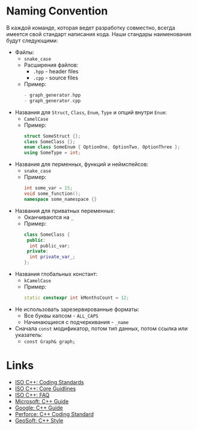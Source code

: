 # Naming Convention

В каждой команде, которая ведет разработку совместно, всегда имеется свой стандарт написания кода.
Наши стандары наименования будут следующими:

- Файлы:
  - `snake_case`
  - Расширения файлов:
    - `.hpp` - header files
    - `.cpp` - source files
  - Пример:
    ```cpp
    - graph_generator.hpp
    - graph_generator.cpp
    ```
- Названия для `Struct`, `Class`, `Enum`, `Type` и опций внутри `Enum`:
  - `CamelCase`
  - Пример:
    ```cpp
    struct SomeStruct {};
    class SomeClass {};
    enum class SomeEnum { OptionOne, OptionTwo, OptionThree };
    using SomeType = int;
    ```
- Названия для перменных, функций и неймспейсов:
  - `snake_case`
  - Пример:
    ```cpp
    int some_var = 15;
    void some_function();
    namespace some_namespace {}
    ```
- Названия для приватных переменных:
  - Оканчиваются на `_`
  - Пример:
    ```cpp
    class SomeClass {
     public:
      int public_var;
     private:
      int private_var_;
    };
    ```
- Названия глобальных констант:
  - `kCamelCase`
  - Пример:
    ```cpp
    static constexpr int kMonthsCount = 12;
    ```
- Не использовать зарезервированные форматы:
  - Все буквы капсом - `ALL_CAPS`
  - Начинающиеся с подчеркивания - `_name`
- Сначала `const` модификатор, потом тип данных, потом ссылка или указатель:
  - `const Graph& graph;`

# Links

- [ISO C++: Coding Standards](https://isocpp.org/wiki/faq/coding-standards)
- [ISO C++: Core Guidlines](https://isocpp.github.io/CppCoreGuidelines/CppCoreGuidelines)
- [ISO C++: FAQ](https://isocpp.org/wiki/faq)
- [Microsoft: C++ Guide](https://docs.microsoft.com/en-us/cpp/cpp/cpp-language-reference)
- [Google: C++ Guide](https://google.github.io/styleguide/cppguide.html)
- [Perforce: C++ Coding Standard](https://www.perforce.com/resources/qac/high-integrity-cpp-coding-standard)
- [GeoSoft: C++ Style](https://geosoft.no/development/cppstyle.html)
